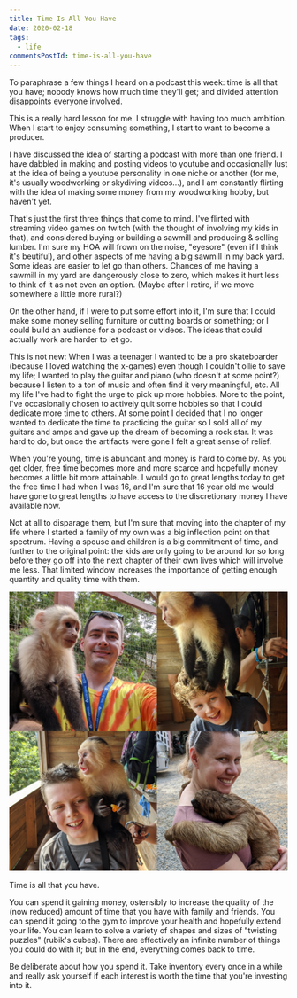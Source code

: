 ```yaml
---
title: Time Is All You Have
date: 2020-02-18
tags:
  - life
commentsPostId: time-is-all-you-have
---
```


To paraphrase a few things I heard on a podcast this week: time is all that you have; nobody knows how much time they'll get; and divided attention disappoints everyone involved.

This is a really hard lesson for me. I struggle with having too much ambition. When I start to enjoy consuming something, I start to want to become a producer.

I have discussed the idea of starting a podcast with more than one friend. I have dabbled in making and posting videos to youtube and occasionally lust at the idea of being a youtube personality in one niche or another (for me, it's usually woodworking or skydiving videos...), and I am constantly flirting with the idea of making some money from my woodworking hobby, but haven't yet.

That's just the first three things that come to mind. I've flirted with streaming video games on twitch (with the thought of involving my kids in that), and considered buying or building a sawmill and producing & selling lumber. I'm sure my HOA will frown on the noise, "eyesore" (even if I think it's beutiful), and other aspects of me having a big sawmill in my back yard. Some ideas are easier to let go than others. Chances of me having a sawmill in my yard are dangerously close to zero, which makes it hurt less to think of it as not even an option. (Maybe after I retire, if we move somewhere a little more rural?)

On the other hand, if I were to put some effort into it, I'm sure that I could make some money selling furniture or cutting boards or something; or I could build an audience for a podcast or videos. The ideas that could actually work are harder to let go.

This is not new: When I was a teenager I wanted to be a pro skateboarder (because I loved watching the x-games) even though I couldn't ollie to save my life; I wanted to play the guitar and piano (who doesn't at some point?) because I listen to a ton of music and often find it very meaningful, etc. All my life I've had to fight the urge to pick up more hobbies. More to the point, I've occasionally chosen to actively quit some hobbies so that I could dedicate more time to others. At some point I decided that I no longer wanted to dedicate the time to practicing the guitar so I sold all of my guitars and amps and gave up the dream of becoming a rock star. It was hard to do, but once the artifacts were gone I felt a great sense of relief.

When you're young, time is abundant and money is hard to come by. As you get older, free time becomes more and more scarce and hopefully money becomes a little bit more attainable. I would go to great lengths today to get the free time I had when I was 16, and I'm sure that 16 year old me would have gone to great lengths to have access to the discretionary money I have available now.

Not at all to disparage them, but I'm sure that moving into the chapter of my life where I started a family of my own was a big inflection point on that spectrum. Having a spouse and children is a big commitment of time, and further to the original point: the kids are only going to be around for so long before they go off into the next chapter of their own lives which will involve me less. That limited window increases the importance of getting enough quantity and quality time with them.

![A collage of photos of each of my family members with an animal, from a recent vacation](/img/2020/cruise-family.jpg)

Time is all that you have.

You can spend it gaining money, ostensibly to increase the quality of the (now reduced) amount of time that you have with family and friends. You can spend it going to the gym to improve your health and hopefully extend your life. You can learn to solve a variety of shapes and sizes of "twisting puzzles" (rubik's cubes). There are effectively an infinite number of things you could do with it; but in the end, everything comes back to time.

Be deliberate about how you spend it. Take inventory every once in a while and really ask yourself if each interest is worth the time that you're investing into it.
